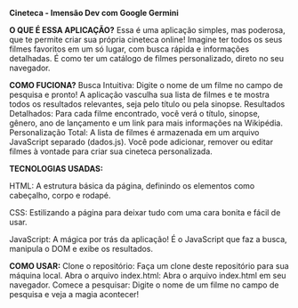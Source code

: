 **Cineteca - Imensão Dev com Google Germini**

**O QUE É ESSA APLICAÇÃO?**
Essa é uma aplicação simples, mas poderosa, que te permite criar sua própria cineteca online!  Imagine ter todos os seus filmes favoritos em um só lugar, com busca rápida e informações detalhadas. É como ter um catálogo de filmes personalizado, direto no seu navegador.


**COMO FUCIONA?**
Busca Intuitiva: Digite o nome de um filme no campo de pesquisa e pronto! A aplicação vasculha sua lista de filmes e te mostra todos os resultados relevantes, seja pelo título ou pela sinopse.
Resultados Detalhados: Para cada filme encontrado, você verá o título, sinopse, gênero, ano de lançamento e um link para mais informações na Wikipédia.
Personalização Total: A lista de filmes é armazenada em um arquivo JavaScript separado (dados.js). Você pode adicionar, remover ou editar filmes à vontade para criar sua cineteca personalizada.


**TECNOLOGIAS USADAS:**

HTML: A estrutura básica da página, definindo os elementos como cabeçalho, corpo e rodapé.


CSS: Estilizando a página para deixar tudo com uma cara bonita e fácil de usar.

JavaScript: A mágica por trás da aplicação! É o JavaScript que faz a busca, manipula o DOM e exibe os resultados.


**COMO USAR:**
Clone o repositório: Faça um clone deste repositório para sua máquina local.
Abra o arquivo index.html: Abra o arquivo index.html em seu navegador.
Comece a pesquisar: Digite o nome de um filme no campo de pesquisa e veja a magia acontecer!
